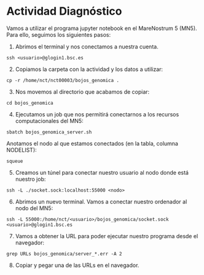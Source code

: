 # Actividad Diagnóstico

Vamos a utilizar el programa jupyter notebook en el MareNostrum 5 (MN5). Para ello, seguimos los siguientes pasos:

1. Abrimos el terminal y nos conectamos a nuestra cuenta.

```console
ssh <usuario>@glogin1.bsc.es
```

2. Copiamos la carpeta con la actividad y los datos a utilizar:

```console
cp -r /home/nct/nct00003/bojos_genomica .
```

3. Nos movemos al directorio que acabamos de copiar:

```console
cd bojos_genomica
```

4. Ejecutamos un job que nos permitirá conectarnos a los recursos computacionales del MN5:

```console
sbatch bojos_genomica_server.sh
```

Anotamos el nodo al que estamos conectados (en la tabla, columna NODELIST):

```console
squeue
```

5. Creamos un túnel para conectar nuestro usuario al nodo donde está nuestro job:

```console
ssh -L ./socket.sock:localhost:55000 <nodo>
```

6. Abrimos un nuevo terminal. Vamos a conectar nuestro ordenador al nodo del MN5:

```console
ssh -L 55000:/home/nct/<usuario>/bojos_genomica/socket.sock <usuario>@glogin1.bsc.es
```

7. Vamos a obtener la URL para poder ejecutar nuestro programa desde el navegador:

```console
grep URLs bojos_genomica/server_*.err -A 2
```

8. Copiar y pegar una de las URLs en el navegador.

